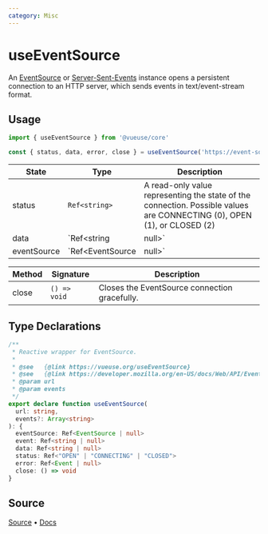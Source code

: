 ```yaml
---
category: Misc
---
```


# useEventSource

An [EventSource](https://developer.mozilla.org/en-US/docs/Web/API/EventSource) or [Server-Sent-Events](https://developer.mozilla.org/en-US/docs/Web/API/Server-sent_events) instance opens a persistent connection to an HTTP server, which sends events in text/event-stream format.

## Usage

```js
import { useEventSource } from '@vueuse/core'

const { status, data, error, close } = useEventSource('https://event-source-url')
```

| State | Type          | Description                                                                                             |
| ----- | ------------- | ------------------------------------------------------------------------------------------------------- |
| status | `Ref<string>` | A read-only value representing the state of the connection. Possible values are CONNECTING (0), OPEN (1), or CLOSED (2)|
| data   | `Ref<string | null>` | Reference to the latest data received via the EventSource, can be watched to respond to incoming messages |
| eventSource | `Ref<EventSource | null>` | Reference to the current EventSource instance |

| Method | Signature                                  | Description                            |
| ------ | ------------------------------------------ | ---------------------------------------|
| close  | `() => void` | Closes the EventSource connection gracefully.  |


<!--FOOTER_STARTS-->
## Type Declarations

```typescript
/**
 * Reactive wrapper for EventSource.
 *
 * @see   {@link https://vueuse.org/useEventSource}
 * @see   {@link https://developer.mozilla.org/en-US/docs/Web/API/EventSource/EventSource|EventSource}
 * @param url
 * @param events
 */
export declare function useEventSource(
  url: string,
  events?: Array<string>
): {
  eventSource: Ref<EventSource | null>
  event: Ref<string | null>
  data: Ref<string | null>
  status: Ref<"OPEN" | "CONNECTING" | "CLOSED">
  error: Ref<Event | null>
  close: () => void
}
```

## Source

[Source](https://github.com/vueuse/vueuse/blob/main/packages/core/useEventSource/index.ts) • [Docs](https://github.com/vueuse/vueuse/blob/main/packages/core/useEventSource/index.md)


<!--FOOTER_ENDS-->
